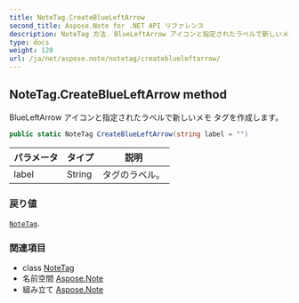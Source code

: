```yaml
---
title: NoteTag.CreateBlueLeftArrow
second_title: Aspose.Note for .NET API リファレンス
description: NoteTag 方法. BlueLeftArrow アイコンと指定されたラベルで新しいメモ タグを作成します
type: docs
weight: 120
url: /ja/net/aspose.note/notetag/createblueleftarrow/
---
```

## NoteTag.CreateBlueLeftArrow method

BlueLeftArrow アイコンと指定されたラベルで新しいメモ タグを作成します。

```csharp
public static NoteTag CreateBlueLeftArrow(string label = "")
```

| パラメータ | タイプ | 説明 |
| --- | --- | --- |
| label | String | タグのラベル。 |

### 戻り値

[`NoteTag`](../).

### 関連項目

* class [NoteTag](../)
* 名前空間 [Aspose.Note](../../notetag/)
* 組み立て [Aspose.Note](../../../)


